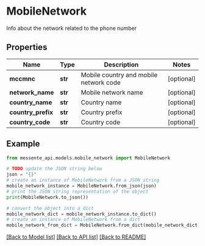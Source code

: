 # MobileNetwork

Info about the network related to the phone number

## Properties

Name | Type | Description | Notes
------------ | ------------- | ------------- | -------------
**mccmnc** | **str** | Mobile country and mobile network code | [optional] 
**network_name** | **str** | Mobile network name | [optional] 
**country_name** | **str** | Country name | [optional] 
**country_prefix** | **str** | Country prefix | [optional] 
**country_code** | **str** | Country code | [optional] 

## Example

```python
from messente_api.models.mobile_network import MobileNetwork

# TODO update the JSON string below
json = "{}"
# create an instance of MobileNetwork from a JSON string
mobile_network_instance = MobileNetwork.from_json(json)
# print the JSON string representation of the object
print(MobileNetwork.to_json())

# convert the object into a dict
mobile_network_dict = mobile_network_instance.to_dict()
# create an instance of MobileNetwork from a dict
mobile_network_from_dict = MobileNetwork.from_dict(mobile_network_dict)
```
[[Back to Model list]](../README.md#documentation-for-models) [[Back to API list]](../README.md#documentation-for-api-endpoints) [[Back to README]](../README.md)


